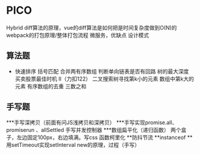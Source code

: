 # PICO

Hybrid
diff算法的原理，vue的diff算法是如何把是时间复杂度做到O(N)的
webpack的打包原理/整体打包流程
微服务，优缺点
设计模式

## 算法题

* 快速排序
括号匹配
合并两有序数组
判断单向链表是否有回路
树的最大深度
买卖股票最佳时机 Ⅱ（力扣122）
二叉搜索树寻找第k小的元素
数组中第k大的元素
有序数组的去重
三数之和

## 手写题

***手写深拷贝（前面有问JS浅拷贝和深拷贝）
***手写实现promise.all、promiserun 、allSettled
手写并发控制器
***数组扁平化（递归函数）
两个盒子，左边固定100px，右边填满。写css
函数柯里化
**防抖节流
**instanceof
**用setTimeout实现setInterval
new的原理，过程（手写）